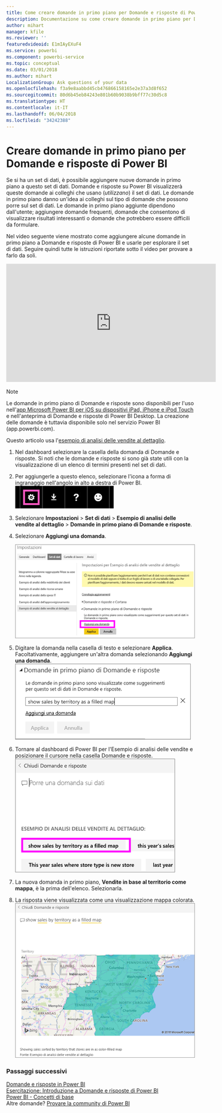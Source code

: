 ```yaml
---
title: Come creare domande in primo piano per Domande e risposte di Power BI
description: Documentazione su come creare domande in primo piano per Domande e risposte di Power BI
author: mihart
manager: kfile
ms.reviewer: ''
featuredvideoid: E1mIAyEXuF4
ms.service: powerbi
ms.component: powerbi-service
ms.topic: conceptual
ms.date: 03/01/2018
ms.author: mihart
LocalizationGroup: Ask questions of your data
ms.openlocfilehash: f3a9e8aabbd45cb476866158165e2e37a3d8f652
ms.sourcegitcommit: 80d6b45eb84243e801b60b9038b9bff77c30d5c8
ms.translationtype: HT
ms.contentlocale: it-IT
ms.lasthandoff: 06/04/2018
ms.locfileid: "34242388"
---
```

# <a name="create-featured-questions-for-power-bi-qa"></a>Creare domande in primo piano per Domande e risposte di Power BI
Se si ha un set di dati, è possibile aggiungere nuove domande in primo piano a questo set di dati.  Domande e risposte su Power BI visualizzerà queste domande ai colleghi che usano (*utilizzano*) il set di dati.  Le domande in primo piano danno un'idea ai colleghi sul tipo di domande che possono porre sul set di dati. Le domande in primo piano aggiunte dipendono dall'utente; aggiungere domande frequenti, domande che consentono di visualizzare risultati interessanti o domande che potrebbero essere difficili da formulare.

Nel video seguente viene mostrato come aggiungere alcune domande in primo piano a Domande e risposte di Power BI e usarle per esplorare il set di dati. Seguire quindi tutte le istruzioni riportate sotto il video per provare a farlo da soli.

<iframe width="560" height="315" src="https://www.youtube.com/embed/E1mIAyEXuF4" frameborder="0" allowfullscreen></iframe>

> [!NOTE]
> Le domande in primo piano di Domande e risposte sono disponibili per l'uso nell'[app Microsoft Power BI per iOS su dispositivi iPad, iPhone e iPod Touch](mobile-apps-ios-qna.md) e nell'anteprima di Domande e risposte di Power BI Desktop. La creazione delle domande è tuttavia disponibile solo nel servizio Power BI (app.powerbi.com).
> 

Questo articolo usa l'[esempio di analisi delle vendite al dettaglio](sample-datasets.md).

1. Nel dashboard selezionare la casella della domanda di Domande e risposte.   Si noti che le domande e risposte si sono già state utili con la visualizzazione di un elenco di termini presenti nel set di dati.
2. Per aggiungerle a questo elenco, selezionare l'icona a forma di ingranaggio nell'angolo in alto a destra di Power BI.  
   ![Icona a forma di ingranaggio](media/service-q-and-a-create-featured-questions/pbi_gearicon2.jpg)
3. Selezionare **Impostazioni** &gt; **Set di dati** &gt; **Esempio di analisi delle vendite al dettaglio** &gt; **Domande in primo piano di Domande e risposte**.  
4. Selezionare **Aggiungi una domanda**.
   
   ![Menu Impostazioni](media/service-q-and-a-create-featured-questions/power-bi-settings.png)
5. Digitare la domanda nella casella di testo e selezionare **Applica**.   Facoltativamente, aggiungere un'altra domanda selezionando **Aggiungi una domanda**.  
   ![Riquadro Domande in primo piano di Domande e risposte](media/service-q-and-a-create-featured-questions/power-bi-type-featured-question.png)
6. Tornare al dashboard di Power BI per l'Esempio di analisi delle vendite e posizionare il cursore nella casella Domande e risposte.   
   ![Casella delle domande di Domande e risposte](media/service-q-and-a-create-featured-questions/power-bi-featured-q.png)
7. La nuova domanda in primo piano, **Vendite in base al territorio come mappa**, è la prima dell'elenco. Selezionarla.  
8. La risposta viene visualizzata come una visualizzazione mappa colorata.  
   ![Visualizzazione mappa](media/service-q-and-a-create-featured-questions/power-bi-filled-map.png)

### <a name="next-steps"></a>Passaggi successivi
[Domande e risposte in Power BI](power-bi-q-and-a.md)  
[Esercitazione: Introduzione a Domande e risposte di Power BI](power-bi-visualization-introduction-to-q-and-a.md)  
[Power BI - Concetti di base](service-basic-concepts.md)  
Altre domande? [Provare la community di Power BI](http://community.powerbi.com/)

